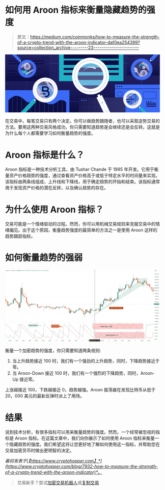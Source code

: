 # 如何用 Aroon 指标来衡量隐藏趋势的强度

> 原文：<https://medium.com/coinmonks/how-to-measure-the-strength-of-a-crypto-trend-with-the-aroon-indicator-daf0ea254399?source=collection_archive---------23----------------------->

![](img/db8c29d895e7d34cfc6db1c4f82d3d21.png)

在交易中，每笔交易只有两个决定。你可以做趋势跟随者，也可以采取逆势交易的方法。要用这两种交易风格成功，你只需要知道趋势是会继续还是会反转。这就是为什么每个人都需要学习如何衡量趋势的强度。

# Aroon 指标是什么？

Aroon 指标是一种技术分析工具，由 Tushar Chande 于 1995 年开发。它用于衡量资产价格趋势的强度，通过查看资产价格高于或低于特定水平的时间量来实现。该指标由两条线组成，上升线和下降线，用于确定趋势的开始和结束。该指标通常用于发现资产价格的潜在反转，以及确认趋势的存在。

# 为什么使用 Aroon 指标？

交易可能是一个情绪驱动的过程。然而，你可以用机械交易规则来克服交易中的情绪偏见。出于这个原因，衡量趋势强度的最简单的方法之一是使用 Aroon 这样的趋势跟踪指标。

# 如何衡量趋势的强弱

![](img/ffd0d12da83f3feb2e5c2eeb94ed66b4.png)

衡量一个加密趋势的强度，你只需要知道两条规则:

1.  当上升趋势接近 100 时，我们有一个强劲的上升趋势，同时，下降趋势接近于零。
2.  当 Aroon-Down 接近 100 时，我们有一个强烈的下降趋势，同时，Aroon-Up 接近零。

上涨越接近 100，下跌越接近 0，趋势越强。Aroon 振荡器在发现比特币从低于 20，000 美元的最新反弹时派上了用场。

# 结果

说到技术分析，有很多指标可以用来衡量趋势的强度。然而，一个经常被忽视的指标是 Aroon 指标。在这篇文章中，我们向你展示了如何使用 Aroon 指标来衡量一个隐藏趋势的强度。我们希望这将让您更好地了解如何使用这一指标，并帮助您在交易加密货币时做出更明智的决定。

*最初发表于*[*【https://www.cryptohopper.com】*](https://www.cryptohopper.com/blog/7932-how-to-measure-the-strength-of-a-crypto-trend-with-the-aroon-indicator)*。*

> 交易新手？尝试[加密交易机器人](/coinmonks/crypto-trading-bot-c2ffce8acb2a)或[复制交易](/coinmonks/top-10-crypto-copy-trading-platforms-for-beginners-d0c37c7d698c)